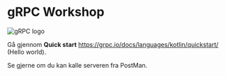 gRPC Workshop
=============

![gRPC logo](https://grpc.io/img/logos/grpc-icon-color.png)

Gå gjennom **Quick start** https://grpc.io/docs/languages/kotlin/quickstart/ (Hello world).

Se gjerne om du kan kalle serveren fra PostMan.